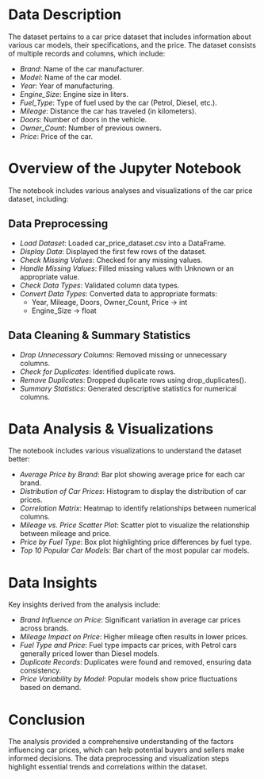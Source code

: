 # Data Description
The dataset pertains to a car price dataset that includes information about various car models, their specifications, and the price. The dataset consists of multiple records and columns, which include:

- *Brand*: Name of the car manufacturer.
- *Model*: Name of the car model.
- *Year*: Year of manufacturing.
- *Engine_Size*: Engine size in liters.
- *Fuel_Type*: Type of fuel used by the car (Petrol, Diesel, etc.).
- *Mileage*: Distance the car has traveled (in kilometers).
- *Doors*: Number of doors in the vehicle.
- *Owner_Count*: Number of previous owners.
- *Price*: Price of the car.

# Overview of the Jupyter Notebook
The notebook includes various analyses and visualizations of the car price dataset, including:

## Data Preprocessing
- *Load Dataset*: Loaded car_price_dataset.csv into a DataFrame.
- *Display Data*: Displayed the first few rows of the dataset.
- *Check Missing Values*: Checked for any missing values.
- *Handle Missing Values*: Filled missing values with Unknown or an appropriate value.
- *Check Data Types*: Validated column data types.
- *Convert Data Types*: Converted data to appropriate formats:
  - Year, Mileage, Doors, Owner_Count, Price → int
  - Engine_Size → float

## Data Cleaning & Summary Statistics
- *Drop Unnecessary Columns*: Removed missing or unnecessary columns.
- *Check for Duplicates*: Identified duplicate rows.
- *Remove Duplicates*: Dropped duplicate rows using drop_duplicates().
- *Summary Statistics*: Generated descriptive statistics for numerical columns.

# Data Analysis & Visualizations
The notebook includes various visualizations to understand the dataset better:
- *Average Price by Brand*: Bar plot showing average price for each car brand.
- *Distribution of Car Prices*: Histogram to display the distribution of car prices.
- *Correlation Matrix*: Heatmap to identify relationships between numerical columns.
- *Mileage vs. Price Scatter Plot*: Scatter plot to visualize the relationship between mileage and price.
- *Price by Fuel Type*: Box plot highlighting price differences by fuel type.
- *Top 10 Popular Car Models*: Bar chart of the most popular car models.

# Data Insights
Key insights derived from the analysis include:

- *Brand Influence on Price*: Significant variation in average car prices across brands.
- *Mileage Impact on Price*: Higher mileage often results in lower prices.
- *Fuel Type and Price*: Fuel type impacts car prices, with Petrol cars generally priced lower than Diesel models.
- *Duplicate Records*: Duplicates were found and removed, ensuring data consistency.
- *Price Variability by Model*: Popular models show price fluctuations based on demand.

# Conclusion
The analysis provided a comprehensive understanding of the factors influencing car prices, which can help potential buyers and sellers make informed decisions. The data preprocessing and visualization steps highlight essential trends and correlations within the dataset.